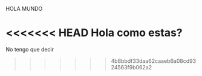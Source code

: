 HOLA MUNDO

<<<<<<< HEAD
Hola como estas?
=======
No tengo que decir
>>>>>>> 4b8bbdf33daa62caaeb6a08cd9324563f9b062a2
